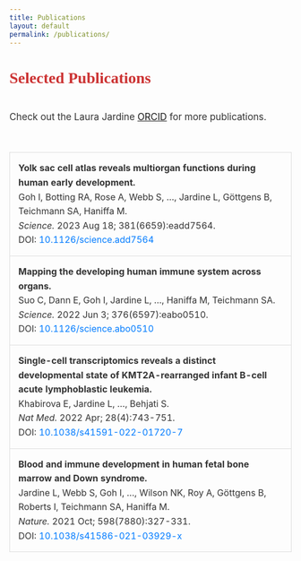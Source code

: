 ```yaml
---
title: Publications
layout: default
permalink: /publications/
---
```


<h1 class="publications-page-title">Selected Publications</h1>

<!-- /Page Styling  -->
<style>

body {
  font-family:Poppins,-apple-system,BlinkMacSystemFont,"Segoe UI",Roboto,"Helvetica Neue",Arial,sans-serif; 
  color: #333; 
  padding-left: 60px;
  padding-right: 60px;
}

.publications-page-title {
  font-family: 'Georgia', serif; 
  font-size: 2em;
  color: #CC3333; /* Custom color */
  text-align: left;
  margin-bottom: 10px;
}

.publications-page-intro, .publications-page-outro {
  font-size: 1.2em;
  margin-bottom: 50px; 
  margin-top: 40px; 
  line-height: 1.6;
  text-align: left; 
}

/* Styling for the single-column publication table */
table {
  width: 100%;
  margin-top: 20px;
  border-collapse: collapse;
}

td {
  padding: 15px;
  border: 1px solid #ddd;
  line-height: 1.6;
}

td a {
  color: #007bff;
  text-decoration: none;
}

td a:hover {
  text-decoration: underline;
}
</style>

<table>
  <tr>
    <td>
      <strong>Yolk sac cell atlas reveals multiorgan functions during human early development.
      </strong><br>
      Goh I, Botting RA, Rose A, Webb S, …, Jardine L, Göttgens B, Teichmann SA, Haniffa M.<br>
      <em>Science.</em> 2023 Aug 18; 381(6659):eadd7564.<br>
      DOI: <a href="https://doi.org/10.1126/science.add7564" target="_blank">10.1126/science.add7564</a>
    </td>
  </tr>
  
  <tr>
    <td>
      <strong>Mapping the developing human immune system across organs.</strong><br>
      Suo C, Dann E, Goh I, Jardine L, …, Haniffa M, Teichmann SA.<br>
      <em>Science.</em> 2022 Jun 3; 376(6597):eabo0510.<br>
      DOI: <a href="https://doi.org/10.1126/science.abo0510" target="_blank">10.1126/science.abo0510</a>
    </td>
  </tr>
  
  <tr>
    <td>
      <strong>Single-cell transcriptomics reveals a distinct developmental state of KMT2A-rearranged infant B-cell acute lymphoblastic leukemia.</strong><br>
      Khabirova E, Jardine L, …, Behjati S.<br>
      <em>Nat Med.</em> 2022 Apr; 28(4):743-751.<br>
      DOI: <a href="https://doi.org/10.1038/s41591-022-01720-7" target="_blank">10.1038/s41591-022-01720-7</a>
    </td>
  </tr>
  
  <tr>
    <td>
      <strong>Blood and immune development in human fetal bone marrow and Down syndrome.</strong><br>
      Jardine L, Webb S, Goh I, …, Wilson NK, Roy A, Göttgens B, Roberts I, Teichmann SA, Haniffa M.<br>
      <em>Nature.</em> 2021 Oct; 598(7880):327-331.<br>
      DOI: <a href="https://doi.org/10.1038/s41586-021-03929-x" target="_blank">10.1038/s41586-021-03929-x</a>
    </td>
  </tr>

<div class="publications-page-intro">
Check out the Laura Jardine <a href="https://orcid.org/0000-0003-4495-8205" target="_blank">ORCID</a> for more publications.
</div>

